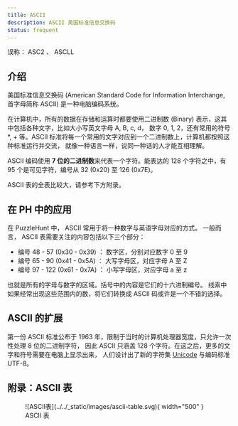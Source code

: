 ```yaml
---
title: ASCII
description: ASCII 美国标准信息交换码
status: frequent
---
```


误称： ASC2 、 ASCLL

## 介绍

美国标准信息交换码 (American Standard Code for Information Interchange, 首字母简称 ASCII) 是一种电脑编码系统。

在计算机中，所有的数据在存储和运算时都要使用二进制数 (Binary) 表示，这其中包括各种文字，比如大小写英文字母 A, B, c, d，
数字 0, 1, 2，还有常用的符号 *, + 等。ASCII 标准将每一个常用的文字对应到一个二进制数上，计算机都按照这种标准运行并交流，
就像一种语言一样，说同一种话的人才能互相理解。

ASCII 编码使用 **7 位的二进制数**来代表一个字符。能表达的 128 个字符之中，有 95 个是可见字符，编号从 32 (0x20) 至 126 (0x7E)。

ASCII 表的全表比较大，请参考下方附录。

## 在 PH 中的应用

在 PuzzleHunt 中， ASCII 常用于将一种数字与英语字母对应的方式。
一般而言， ASCII 表需要关注的内容包括以下三个部分：

- 编号 48 - 57 (0x30 - 0x39) ： 数字区，分别对应数字 0 至 9
- 编号 65 - 90 (0x41 - 0x5A) ： 大写字母区，对应字母 A 至 Z
- 编号 97 - 122 (0x61 - 0x7A) ： 小写字母区，对应字母 a 至 z

也就是所有的字母与数字的区域。括号中的内容是它们的十六进制编号。
线索中如果经常出现这些范围内的数，将它们转换成 ASCII 码或许是一个不错的选择。

## ASCII 的扩展

第一份 ASCII 标准公布于 1963 年，限制于当时的计算机处理器宽度，只允许一次性处理 8 位的二进制字符，
因此 ASCII 只涵盖 128 个字符。在这之后，更多的文字和符号需要在电脑上显示出来，
人们设计出了新的字符集 [Unicode](./unicode.md) 与编码标准 UTF-8。

## 附录：ASCII 表

<figure markdown>
  ![ASCII表](../../_static/images/ascii-table.svg){ width="500" }
  <figcaption markdown>ASCII 表</figcaption>
</figure>
